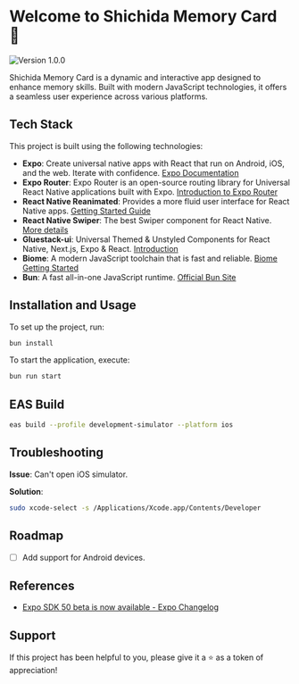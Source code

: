 # Welcome to Shichida Memory Card 👋

![Version 1.0.0](https://img.shields.io/badge/version-1.0.0-blue.svg?cacheSeconds=2592000)

Shichida Memory Card is a dynamic and interactive app designed to enhance memory skills. Built with modern JavaScript technologies, it offers a seamless user experience across various platforms.

## Tech Stack

This project is built using the following technologies:

- **Expo**: Create universal native apps with React that run on Android, iOS, and the web. Iterate with confidence. [Expo Documentation](https://docs.expo.dev/guides/overview/)
- **Expo Router**: Expo Router is an open-source routing library for Universal React Native applications built with Expo. [Introduction to Expo Router](https://docs.expo.dev/router/introduction/)
- **React Native Reanimated**: Provides a more fluid user interface for React Native apps. [Getting Started Guide](https://docs.swmansion.com/react-native-reanimated/docs/fundamentals/getting-started/)
- **React Native Swiper**: The best Swiper component for React Native. [More details](https://github.com/leecade/react-native-swiper)
- **Gluestack-ui**: Universal Themed & Unstyled Components for React Native, Next.js, Expo & React. [Introduction](https://gluestack.io/ui/docs/overview/introduction)
- **Biome**: A modern JavaScript toolchain that is fast and reliable. [Biome Getting Started](https://biomejs.dev/guides/getting-started/)
- **Bun**: A fast all-in-one JavaScript runtime. [Official Bun Site](https://bun.sh/)

## Installation and Usage

To set up the project, run:

```sh
bun install
```

To start the application, execute:

```sh
bun run start
```

## EAS Build

```sh
eas build --profile development-simulator --platform ios
```

## Troubleshooting

**Issue**: Can't open iOS simulator.

**Solution**:

```sh
sudo xcode-select -s /Applications/Xcode.app/Contents/Developer
```

## Roadmap

- [ ] Add support for Android devices.

## References

- [Expo SDK 50 beta is now available - Expo Changelog](https://expo.dev/changelog/2023/12-12-sdk-50-beta)

## Support

If this project has been helpful to you, please give it a ⭐ as a token of appreciation!
